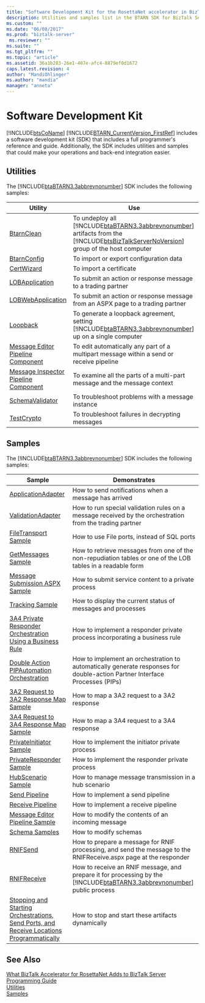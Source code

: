 ```yaml
---
title: "Software Development Kit for the RosettaNet accelerator in BizTalk Server | Microsoft Docs"
description: Utilities and samples list in the BTARN SDK for BizTalk Server
ms.custom: ""
ms.date: "06/08/2017"
ms.prod: "biztalk-server"
 ms.reviewer: ""
ms.suite: ""
ms.tgt_pltfrm: ""
ms.topic: "article"
ms.assetid: 36a1b283-26e1-407e-afc4-8879ef0d1672
caps.latest.revision: 4
author: "MandiOhlinger"
ms.author: "mandia"
manager: "anneta"
---
```

# Software Development Kit
[!INCLUDE[btsCoName](../../includes/btsconame-md.md)] [!INCLUDE[BTARN_CurrentVersion_FirstRef](../../includes/btarn-currentversion-firstref-md.md)] includes a software development kit (SDK) that includes a full programmer's reference and guide. Additionally, the SDK includes utilities and samples that could make your operations and back-end integration easier.  
  
## Utilities  
 The [!INCLUDE[btaBTARN3.3abbrevnonumber](../../includes/btabtarn3-3abbrevnonumber-md.md)] SDK includes the following samples:  
  
|Utility|Use|  
|-------------|---------|  
|[BtarnClean](../../adapters-and-accelerators/accelerator-rosettanet/btarnclean.md)|To undeploy all [!INCLUDE[btaBTARN3.3abbrevnonumber](../../includes/btabtarn3-3abbrevnonumber-md.md)] artifacts from the [!INCLUDE[btsBizTalkServerNoVersion](../../includes/btsbiztalkservernoversion-md.md)] group of the host computer|  
|[BtarnConfig](../../adapters-and-accelerators/accelerator-rosettanet/btarnconfig.md)|To import or export configuration data|  
|[CertWizard](../../adapters-and-accelerators/accelerator-rosettanet/certwizard.md)|To import a certificate|  
|[LOBApplication](../../adapters-and-accelerators/accelerator-rosettanet/lobapplication.md)|To submit an action or response message to a trading partner|  
|[LOBWebApplication](../../adapters-and-accelerators/accelerator-rosettanet/lobwebapplication.md)|To submit an action or response message from an ASPX page to a trading partner|  
|[Loopback](../../adapters-and-accelerators/accelerator-rosettanet/loopback.md)|To generate a loopback agreement, setting [!INCLUDE[btaBTARN3.3abbrevnonumber](../../includes/btabtarn3-3abbrevnonumber-md.md)] up on a single computer|  
|[Message Editor Pipeline Component](../../adapters-and-accelerators/accelerator-rosettanet/message-editor-pipeline-component.md)|To edit automatically any part of a multipart message within a send or receive pipeline|  
|[Message Inspector Pipeline Component](../../adapters-and-accelerators/accelerator-rosettanet/message-inspector-pipeline-component.md)|To examine all the parts of a multi-part message and the message context|  
|[SchemaValidator](../../adapters-and-accelerators/accelerator-rosettanet/schemavalidator.md)|To troubleshoot problems with a message instance|  
|[TestCrypto](../../adapters-and-accelerators/accelerator-rosettanet/testcrypto.md)|To troubleshoot failures in decrypting messages|  
  
## Samples  
 The [!INCLUDE[btaBTARN3.3abbrevnonumber](../../includes/btabtarn3-3abbrevnonumber-md.md)] SDK includes the following samples:  
  
|Sample|Demonstrates|  
|------------|------------------|  
|[ApplicationAdapter](../../adapters-and-accelerators/accelerator-rosettanet/applicationadapter.md)|How to send notifications when a message has arrived|  
|[ValidationAdapter](../../adapters-and-accelerators/accelerator-rosettanet/validationadapter.md)|How to run special validation rules on a message received by the orchestration from the trading partner|  
|[FileTransport Sample](../../adapters-and-accelerators/accelerator-rosettanet/filetransport-sample.md)|How to use File ports, instead of SQL ports|  
|[GetMessages Sample](../../adapters-and-accelerators/accelerator-rosettanet/getmessages-sample.md)|How to retrieve messages from one of the non-repudiation tables or one of the LOB tables in a readable form|  
|[Message Submission ASPX Sample](../../adapters-and-accelerators/accelerator-rosettanet/message-submission-aspx-sample.md)|How to submit service content to a private process|  
|[Tracking Sample](../../adapters-and-accelerators/accelerator-rosettanet/tracking-sample.md)|How to display the current status of messages and processes|  
|[3A4 Private Responder Orchestration Using a Business Rule](../../adapters-and-accelerators/accelerator-rosettanet/3a4-private-responder-orchestration-using-a-business-rule.md)|How to implement a responder private process incorporating a business rule|  
|[Double Action PIPAutomation Orchestration](../../adapters-and-accelerators/accelerator-rosettanet/double-action-pipautomation-orchestration.md)|How to implement an orchestration to automatically generate responses for double-action Partner Interface Processes (PIPs)|  
|[3A2 Request to 3A2 Response Map Sample](../../adapters-and-accelerators/accelerator-rosettanet/3a2-request-to-3a2-response-map-sample.md)|How to map a 3A2 request to a 3A2 response|  
|[3A4 Request to 3A4 Response Map Sample](../../adapters-and-accelerators/accelerator-rosettanet/3a4-request-to-3a4-response-map-sample.md)|How to map a 3A4 request to a 3A4 response|  
|[PrivateInitiator Sample](../../adapters-and-accelerators/accelerator-rosettanet/privateinitiator-sample.md)|How to implement the initiator private process|  
|[PrivateResponder Sample](../../adapters-and-accelerators/accelerator-rosettanet/privateresponder-sample.md)|How to implement the responder private process|  
|[HubScenario Sample](../../adapters-and-accelerators/accelerator-rosettanet/hubscenario-sample.md)|How to manage message transmission in a hub scenario|  
|[Send Pipeline](../../adapters-and-accelerators/accelerator-rosettanet/send-pipeline.md)|How to implement a send pipeline|  
|[Receive Pipeline](../../adapters-and-accelerators/accelerator-rosettanet/receive-pipeline.md)|How to implement a receive pipeline|  
|[Message Editor Pipeline Sample](../../adapters-and-accelerators/accelerator-rosettanet/message-editor-pipeline-sample.md)|How to modify the contents of an incoming message|  
|[Schema Samples](../../adapters-and-accelerators/accelerator-rosettanet/schema-samples.md)|How to modify schemas|  
|[RNIFSend](../../adapters-and-accelerators/accelerator-rosettanet/rnifsend.md)|How to prepare a message for RNIF processing, and send the message to the RNIFReceive.aspx page at the responder|  
|[RNIFReceive](../../adapters-and-accelerators/accelerator-rosettanet/rnifreceive.md)|How to receive an RNIF message, and prepare it for processing by the [!INCLUDE[btaBTARN3.3abbrevnonumber](../../includes/btabtarn3-3abbrevnonumber-md.md)] public process|  
|[Stopping and Starting Orchestrations, Send Ports, and Receive Locations Programmatically](../../adapters-and-accelerators/accelerator-rosettanet/code-to-stop-and-start-orchestrations-send-ports-and-receive-locations.md)|How to stop and start these artifacts dynamically|  
  
## See Also  
 [What BizTalk Accelerator for RosettaNet Adds to BizTalk Server](../../adapters-and-accelerators/accelerator-rosettanet/what-biztalk-accelerator-for-rosettanet-adds-to-biztalk-server.md)   
 [Programming Guide](../../adapters-and-accelerators/accelerator-rosettanet/programming-guide2.md)   
 [Utilities](../../adapters-and-accelerators/accelerator-rosettanet/utilities1.md)   
 [Samples](../../adapters-and-accelerators/accelerator-rosettanet/samples3.md)